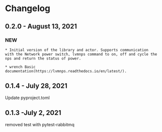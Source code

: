 # Changelog

## 0.2.0 - August 13, 2021

### NEW

    * Initial version of the library and actor. Supports communication with the Network power switch, lvmnps command to on, off and cycle the nps and return the status of power.
    
    * wrench Basic documentation(https://lvmnps.readthedocs.io/en/latest/).


## 0.1.4 - July 28, 2021

Update pyproject.toml


## 0.1.3 -July 2, 2021

removed test with pytest-rabbitmq
